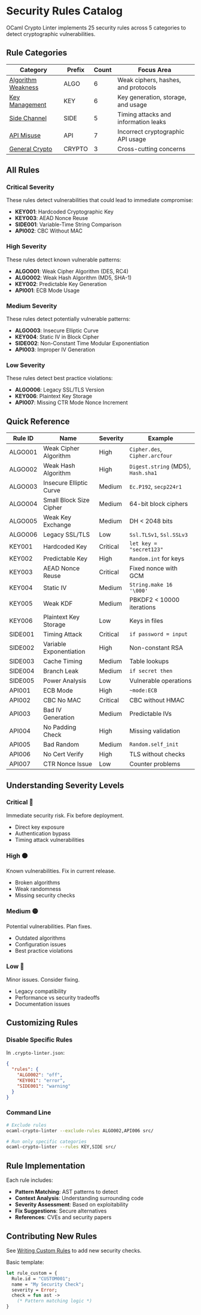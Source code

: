 # Security Rules Catalog

OCaml Crypto Linter implements 25 security rules across 5 categories to detect cryptographic vulnerabilities.

## Rule Categories

| Category | Prefix | Count | Focus Area |
|----------|--------|-------|------------|
| [Algorithm Weakness](algorithm-weakness.md) | ALGO | 6 | Weak ciphers, hashes, and protocols |
| [Key Management](key-management.md) | KEY | 6 | Key generation, storage, and usage |
| [Side Channel](side-channel.md) | SIDE | 5 | Timing attacks and information leaks |
| [API Misuse](api-misuse.md) | API | 7 | Incorrect cryptographic API usage |
| [General Crypto](general-crypto.md) | CRYPTO | 3 | Cross-cutting concerns |

## All Rules

### Critical Severity

These rules detect vulnerabilities that could lead to immediate compromise:

- **KEY001**: Hardcoded Cryptographic Key
- **KEY003**: AEAD Nonce Reuse
- **SIDE001**: Variable-Time String Comparison
- **API002**: CBC Without MAC

### High Severity

These rules detect known vulnerable patterns:

- **ALGO001**: Weak Cipher Algorithm (DES, RC4)
- **ALGO002**: Weak Hash Algorithm (MD5, SHA-1)
- **KEY002**: Predictable Key Generation
- **API001**: ECB Mode Usage

### Medium Severity

These rules detect potentially vulnerable patterns:

- **ALGO003**: Insecure Elliptic Curve
- **KEY004**: Static IV in Block Cipher
- **SIDE002**: Non-Constant Time Modular Exponentiation
- **API003**: Improper IV Generation

### Low Severity

These rules detect best practice violations:

- **ALGO006**: Legacy SSL/TLS Version
- **KEY006**: Plaintext Key Storage
- **API007**: Missing CTR Mode Nonce Increment

## Quick Reference

| Rule ID | Name | Severity | Example |
|---------|------|----------|---------|
| ALGO001 | Weak Cipher Algorithm | High | `Cipher.des`, `Cipher.arcfour` |
| ALGO002 | Weak Hash Algorithm | High | `Digest.string` (MD5), `Hash.sha1` |
| ALGO003 | Insecure Elliptic Curve | Medium | `Ec.P192`, `secp224r1` |
| ALGO004 | Small Block Size Cipher | Medium | 64-bit block ciphers |
| ALGO005 | Weak Key Exchange | Medium | DH < 2048 bits |
| ALGO006 | Legacy SSL/TLS | Low | `Ssl.TLSv1`, `Ssl.SSLv3` |
| KEY001 | Hardcoded Key | Critical | `let key = "secret123"` |
| KEY002 | Predictable Key | High | `Random.int` for keys |
| KEY003 | AEAD Nonce Reuse | Critical | Fixed nonce with GCM |
| KEY004 | Static IV | Medium | `String.make 16 '\000'` |
| KEY005 | Weak KDF | Medium | PBKDF2 < 10000 iterations |
| KEY006 | Plaintext Key Storage | Low | Keys in files |
| SIDE001 | Timing Attack | Critical | `if password = input` |
| SIDE002 | Variable Exponentiation | High | Non-constant RSA |
| SIDE003 | Cache Timing | Medium | Table lookups |
| SIDE004 | Branch Leak | Medium | `if secret then` |
| SIDE005 | Power Analysis | Low | Vulnerable operations |
| API001 | ECB Mode | High | `~mode:ECB` |
| API002 | CBC No MAC | Critical | CBC without HMAC |
| API003 | Bad IV Generation | Medium | Predictable IVs |
| API004 | No Padding Check | High | Missing validation |
| API005 | Bad Random | Medium | `Random.self_init` |
| API006 | No Cert Verify | High | TLS without checks |
| API007 | CTR Nonce Issue | Low | Counter problems |

## Understanding Severity Levels

### Critical 🔴
Immediate security risk. Fix before deployment.
- Direct key exposure
- Authentication bypass
- Timing attack vulnerabilities

### High 🟠
Known vulnerabilities. Fix in current release.
- Broken algorithms
- Weak randomness
- Missing security checks

### Medium 🟡
Potential vulnerabilities. Plan fixes.
- Outdated algorithms
- Configuration issues
- Best practice violations

### Low 🔵
Minor issues. Consider fixing.
- Legacy compatibility
- Performance vs security tradeoffs
- Documentation issues

## Customizing Rules

### Disable Specific Rules

In `.crypto-linter.json`:
```json
{
  "rules": {
    "ALGO002": "off",
    "KEY001": "error",
    "SIDE001": "warning"
  }
}
```

### Command Line
```bash
# Exclude rules
ocaml-crypto-linter --exclude-rules ALGO002,API006 src/

# Run only specific categories
ocaml-crypto-linter --rules KEY,SIDE src/
```

## Rule Implementation

Each rule includes:
- **Pattern Matching**: AST patterns to detect
- **Context Analysis**: Understanding surrounding code
- **Severity Assessment**: Based on exploitability
- **Fix Suggestions**: Secure alternatives
- **References**: CVEs and security papers

## Contributing New Rules

See [Writing Custom Rules](../guides/writing-rules.md) to add new security checks.

Basic template:
```ocaml
let rule_custom = {
  Rule.id = "CUSTOM001";
  name = "My Security Check";
  severity = Error;
  check = fun ast ->
    (* Pattern matching logic *)
}
```